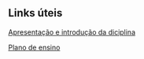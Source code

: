 # <h2> Links úteis </h2>
[Apresentação e introdução da diciplina](https://replit.com/@Cosmo-AlanAlan/lkl#index.php)

[Plano de ensino](https://drive.google.com/file/d/1eC800mzEuvlNBUsh4Qh76_ds1xZXo6o3/view?usp=drive_link)
